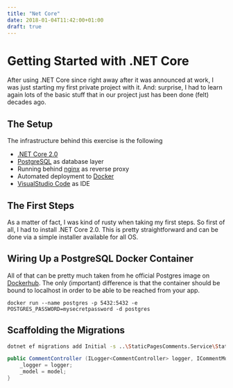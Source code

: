 ```yaml
---
title: "Net Core"
date: 2018-01-04T11:42:00+01:00
draft: true
---
```


# Getting Started with .NET Core

After using .NET Core since right away after it was announced at work, I was just starting my first private project with it. And: surprise, I had to learn again lots of the basic stuff that in our project just has been done (felt) decades ago.

## The Setup

The infrastructure behind this exercise is the following

* [.NET Core 2.0]()
* [PostgreSQL]() as database layer
* Running behind [nginx]() as reverse proxy
* Automated deployment to [Docker]()
* [VisualStudio Code]() as IDE

## The First Steps

As a matter of fact, I was kind of rusty when taking my first steps. So first of all, I had to install .NET Core 2.0. This is pretty straightforward and can be done via a simple installer available for all OS.

## Wiring Up a PostgreSQL Docker Container

All of that can be pretty much taken from he official Postgres image on [Dockerhub](https://hub.docker.com/_/postgres/). The only (important) difference is that the container should be bound to localhost in order to be able to be reached from your app.

```shell
docker run --name postgres -p 5432:5432 -e POSTGRES_PASSWORD=mysecretpassword -d postgres
```

## Scaffolding the Migrations

```bash
dotnet ef migrations add Initial -s ..\StaticPagesComments.Service\StaticPagesComments.Service.csproj
```

```cs
public CommentController (ILogger<CommentController> logger, ICommentModel model) {
    _logger = logger;
    _model = model;
}
```